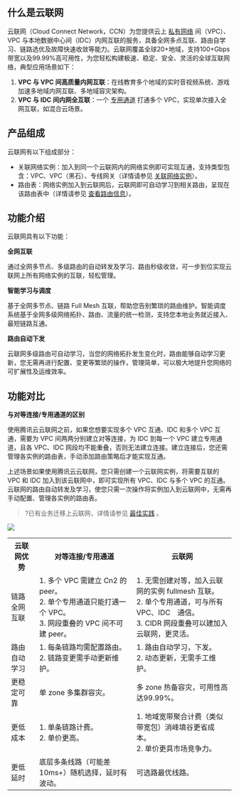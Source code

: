 ## 什么是云联网
云联网（Cloud Connect Network，CCN）为您提供云上 [私有网络](https://cloud.tencent.com/document/product/215/20046) 间（VPC）、VPC 与本地数据中心间（IDC）内网互联的服务，具备全网多点互联、路由自学习、链路选优及故障快速收敛等能力。云联网覆盖全球20+地域，支持100+Gbps带宽以及99.99%高可用性，为您轻松构建极速、稳定、安全、灵活的全球互联网络，典型应用场景如下：
1. **VPC 与 VPC 间高质量内网互联**：在线教育多个地域的实时音视频系统、游戏加速多地域内网互联、多地域容灾架构。
2. **VPC 与 IDC 间内网全互联**：一个 [专用通道](https://cloud.tencent.com/document/product/216) 打通多个 VPC，实现单次接入全网互联，如混合云场景。

## 产品组成
云联网有以下组成部分：
- 关联网络实例：加入到同一个云联网内的网络实例即可实现互通，支持类型包含：VPC、VPC（黑石）、专线网关（详情请参见 [关联网络实例](https://cloud.tencent.com/document/product/877/18747)）。
- 路由表：网络实例加入到云联网后，云联网即可自动学习到相关路由，呈现在该路由表中（详情请参见 [查看路由信息](https://cloud.tencent.com/document/product/877/18756)）。


## 功能介绍
云联网具有以下功能：

**全网互联**

通过全网多节点、多级路由的自动转发及学习、路由秒级收敛，可一步到位实现云联网上所有网络实例的互联，轻松管理。

**智能学习与调度**

基于全网多节点、链路 Full Mesh 互联，帮助您告别繁琐的路由维护。智能调度系统基于全网多级网络拓扑、路由、流量的统一检测，支持您本地业务就近接入、最短链路互通。

**路由自动下发**

云联网多级路由可自动学习，当您的网络拓扑发生变化时，路由能够自动学习更新，您无需再进行配置、变更等繁琐的操作，管理简单，可以极大地提升您网络的可扩展性及运维效率。

## 功能对比
**与对等连接/专用通道的区别**

使用腾讯云云联网之前，如果您想要实现多个 VPC 互通、IDC 和多个 VPC 互通，需要为 VPC 间两两分别建立对等连接，为 IDC 到每一个 VPC 建立专用通道，且各 VPC、IDC 网段均不能重叠，否则无法建立连接。建立连接后，您还需管理各实例的路由表，手动添加路由策略后才能实现互通。 

上述场景如果使用腾讯云云联网，您只需创建一个云联网实例，将需要互联的 VPC 和 IDC 加入到该云联网中，即可实现所有 VPC、IDC 与多个 VPC 的互通。云联网的路由自动转发及学习，使您只需一次操作将实例加入到云联网中，无需再手动配置、管理各实例的路由表。
>?已有业务迁移上云联网，详情请参见 [最佳实践](https://cloud.tencent.com/document/product/877/18797) 。
>
![](https://main.qcloudimg.com/raw/689f0ab9ab706aa76fef876dedf33cd2.png)
<body>
	<table>
	<tr>
		<th>云联网优势</th>
		<th>对等连接/专用通道</th>
		<th>云联网</th>
	</tr>
	<tr>
		<td>链路全网互联</td>
		<td>1. 多个 VPC 需建立 Cn2 的 peer。 <br />
			2. 单个专用通道只能打通一个 VPC。 <br />	
			3. 网段重叠的 VPC 间不可建 peer。
		</td>
		<td>1. 无需创建对等，加入云联网的实例 fullmesh 互联。 <br />
			2. 单个专用通道，可与所有 VPC、IDC　通信。 <br />	
			3. CIDR 网段重叠可以建加入云联网，更灵活。
		</td>
	</tr>
	<tr>
		<td >路由自动学习</td>
		<td >
			1. 每条链路均需配置路由。<br />
			2. 链路变更需手动更新维护。<br />
		</td>
		<td >
			1. 路由自动学习，下发。<br />
			2. 动态更新，无需手工维护。<br />
		</td>
	</tr>
	<tr>
		<td>更稳定可靠</td>
		<td>单 zone 多集群容灾。</td>
		<td>多 zone 热备容灾，可用性高达99.99%。</td>
	</tr>
	<tr>
		<td >更低成本</td>
		<td >
			1. 单条链路计费。<br />
			2. 单价更高。 
		</td>
		<td >
			1. 地域宽带聚合计费（类似带宽包）消峰填谷更省成本。<br />
			2. 单价更具市场竞争力。
		</td>
	</tr>	
	<tr>
		<td>更低延时</td>
		<td>底层多条线路（可能差10ms+）随机选择，延时有波动。</td>
		<td>可选路最优线路。</td>
	</tr>
</table>    

